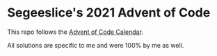 # Segeeslice's 2021 Advent of Code

This repo follows the [Advent of Code Calendar](https://adventofcode.com/2021).

All solutions are specific to me and were 100% by me as well.
